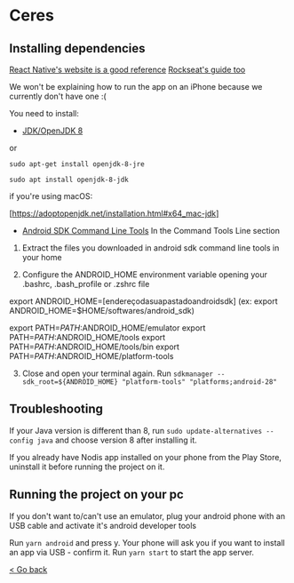 # Ceres

## Installing dependencies

[React Native's website is a good reference](https://reactnative.dev/docs/getting-started)
[Rockseat's guide too](https://docs.rocketseat.dev/ambiente-react-native/android/linux)

We won't be explaining how to run the app on an iPhone because we currently don't have one :(

You need to install:

- [JDK/OpenJDK 8](https://www.oracle.com/java/technologies/javase-jdk8-downloads.html)

or

```
sudo apt-get install openjdk-8-jre
```

```
sudo apt install openjdk-8-jdk
```

if you're using macOS:

[https://adoptopenjdk.net/installation.html#x64_mac-jdk]

- [Android SDK Command Line Tools](https://developer.android.com/studio/#downloads)
  In the Command Tools Line section

1. Extract the files you downloaded in android sdk command line tools in your home

2. Configure the ANDROID_HOME environment variable opening your .bashrc, .bash_profile or .zshrc file

export ANDROID_HOME=[endereçodasuapastadoandroidsdk]
(ex: export ANDROID_HOME=\$HOME/softwares/android_sdk)

export PATH=$PATH:$ANDROID_HOME/emulator
export PATH=$PATH:$ANDROID_HOME/tools
export PATH=$PATH:$ANDROID_HOME/tools/bin
export PATH=$PATH:$ANDROID_HOME/platform-tools

3. Close and open your terminal again. Run `sdkmanager --sdk_root=${ANDROID_HOME} "platform-tools" "platforms;android-28"`

## Troubleshooting

If your Java version is different than 8, run `sudo update-alternatives --config java` and choose version 8 after installing it.

If you already have Nodis app installed on your phone from the Play Store, uninstall it before running the project on it.

## Running the project on your pc

If you don't want to/can't use an emulator, plug your android phone with an USB cable and activate it's android developer tools

Run `yarn android` and press y. Your phone will ask you if you want to install an app via USB - confirm it.
Run `yarn start` to start the app server.

[< Go back](https://nodis-com-br.github.io/math/)
